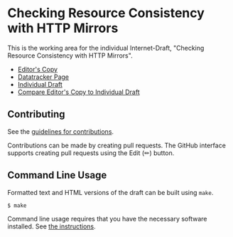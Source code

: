 # Checking Resource Consistency with HTTP Mirrors

This is the working area for the individual Internet-Draft, "Checking Resource Consistency with HTTP Mirrors".

* [Editor's Copy](https://chris-wood.github.io/draft-group-privacypass-consistency-mirror/#go.draft-group-privacypass-consistency-mirror.html)
* [Datatracker Page](https://datatracker.ietf.org/doc/draft-group-privacypass-consistency-mirror)
* [Individual Draft](https://datatracker.ietf.org/doc/html/draft-group-privacypass-consistency-mirror)
* [Compare Editor's Copy to Individual Draft](https://chris-wood.github.io/draft-group-privacypass-consistency-mirror/#go.draft-group-privacypass-consistency-mirror.diff)


## Contributing

See the
[guidelines for contributions](https://github.com/chris-wood/draft-group-privacypass-consistency-mirror/blob//CONTRIBUTING.md).

Contributions can be made by creating pull requests.
The GitHub interface supports creating pull requests using the Edit (✏) button.


## Command Line Usage

Formatted text and HTML versions of the draft can be built using `make`.

```sh
$ make
```

Command line usage requires that you have the necessary software installed.  See
[the instructions](https://github.com/martinthomson/i-d-template/blob/main/doc/SETUP.md).

